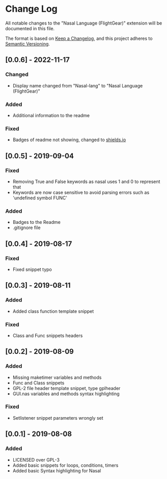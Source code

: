 # Change Log

All notable changes to the "Nasal Language (FlightGear)" extension will be documented in this file.

The format is based on [Keep a Changelog](https://keepachangelog.com/en/1.0.0/),
and this project adheres to [Semantic Versioning](https://semver.org/spec/v2.0.0.html).

## [0.0.6] - 2022-11-17

### Changed

- Display name changed from "Nasal-lang" to "Nasal Language (FlightGear)"

### Added

- Additional information to the readme

### Fixed

- Badges of readme not showing, changed to [shields.io](https://shields.io)

## [0.0.5] - 2019-09-04

### Fixed

- Removing True and False keywords as nasal uses 1 and 0 to represent that
- Keywords are now case sensitive to avoid parsing errors such as 'undefined symbol FUNC'

### Added

- Badges to the Readme
- .gitignore file

## [0.0.4] - 2019-08-17

### Fixed

- Fixed snippet typo

## [0.0.3] - 2019-08-11

### Added

- Added class function template snippet

### Fixed

- Class and Func snippets headers

## [0.0.2] - 2019-08-09

### Added

- Missing maketimer variables and methods
- Func and Class snippets
- GPL-2 file header template snippet, type gplheader
- GUI.nas variables and methods syntax highlighting

### Fixed

- Setlistener snippet parameters wrongly set

## [0.0.1] - 2019-08-08

### Added

- LICENSED over GPL-3
- Added basic snippets for loops, conditions, timers
- Added basic Syntax highlighting for Nasal
